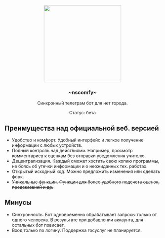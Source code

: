 <h3 align="center"><img src="https://i.imgur.com/gn8EsrJ.png" width="250px"></h3>
<h3 align="center">~nscomfy~</h3>
<p align="center">Синхронный телеграм бот для нет города.</p>
<p align="center">Cтатус: бета</p>

## Преимущества над официальной веб. версией
- Удобство и комфорт. Удобный интерфейс и легкое получение информации с любых устройств.
- Полный контроль над действиями. Например, просмотр комментариев к оценкам без отправки уведомления учителю.
- Децентрализация. Каждый сможет хостить свою копию программы, не боясь об утечки информации и о неожиданных тех. работах.
- Открытый исходный код. Можно предложить изменения или сделать форк.
- ~~Уникальные функции. Функции для более удобного подсчета оценок, предсказаний и др.~~

## Минусы
- Синхронность. Бот одновременно обрабатывает запросы только от одного человека. В результате при добавлении аккаунта, для остальных бот повисает.
- Вход только по логину. Поддержка госуслуг не планируется.
